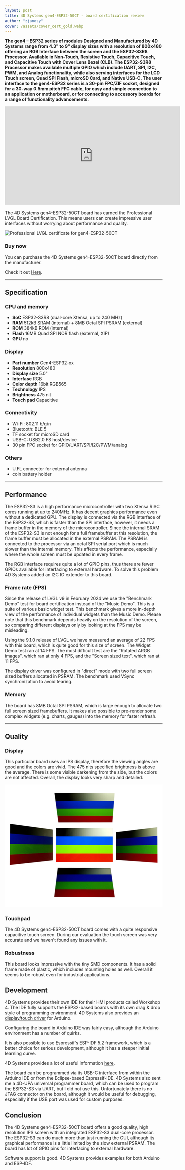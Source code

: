 ```yaml
---
layout: post
title: 4D Systems gen4-ESP32-50CT - board certification review
author: "zjanosy"
cover: /assets/cover_cert_gold.webp
---
```


**The [gen4 – ESP32](https://4dsystems.com.au/product-category/intelligent-display-modules/gen4-esp32-display-modules/) series of modules Designed and Manufactured by 4D Systems range from 4.3" to 9" display sizes with a resolution of 800x480 offering an RGB Interface between the screen and the ESP32-S3R8 Processor. Available in Non-Touch, Resistive Touch, Capacitive Touch, and Capacitive Touch with Cover Lens Bezel (CLB). The ESP32-S3R8 Processor makes available multiple GPIO which include UART, SPI, I2C, PWM, and Analog functionality, while also serving interfaces for the LCD Touch screen, Quad SPI Flash, microSD Card, and Native USB-C. The user interface to the gen4-ESP32 series is a 30-pin FPC/ZIF socket, designed for a 30-way 0.5mm pitch FFC cable, for easy and simple connection to an application or motherboard, or for connecting to accessory boards for a range of functionality advancements.**


<iframe width="560" height="315" src="https://www.youtube.com/embed/af4orz9v7Bc?si=Z_3P-WW07Soz1dGR" title="YouTube video player" frameborder="0" allow="accelerometer; autoplay; clipboard-write; encrypted-media; gyroscope; picture-in-picture; web-share" referrerpolicy="strict-origin-when-cross-origin" allowfullscreen></iframe>

The 4D Systems gen4-ESP32-50CT board has earned the Professional LVGL Board Certification. This means users can create impressive user interfaces without worrying about performance and quality.

<img src="https://lvgl.io/assets/images/cert_pro.png" alt="Professional LVGL certificate for gen4-ESP32-50CT" style="display:block;">

### Buy now

You can purchase the 4D Systems gen4-ESP32-50CT board directly from the manufacturer.

Check it out [Here](https://4dsystems.com.au/product-category/intelligent-display-modules/gen4-esp32-display-modules/).

<hr/>

## Specification

### CPU and memory

- **SoC** ESP32-S3R8 (dual-core Xtensa, up to 240 MHz)
- **RAM** 512kB SRAM (internal) + 8MB Octal SPI PSRAM (external)
- **ROM** 384kB ROM (internal)
- **Flash** 16MB Quad SPI NOR flash (external, XIP)
- **GPU** no

### Display

- **Part number** Gen4-ESP32-xx
- **Resolution** 800x480
- **Display size** 5.0"
- **Interfase** RGB
- **Color depth** 16bit RGB565
- **Technology** IPS
- **Brightness** 475 nit
- **Touch pad** Capacitive

### Connectivity

- Wi-Fi: 802.11 b/g/n
- Bluetooth: BLE 5
- TF socket for microSD card
- USB-C: USB2.0 FS host/device
- 30 pin FPC socket for GPIO/UART/SPI/I2C/PWM/analog

### Others

- U.FL connector for external antenna
- coin battery holder

<hr/>

## Performance

The ESP32-S3 is a high performance microcontroller with two Xtensa RISC cores running at up to 240MHz. It has decent graphics performance even without a dedicated GPU. The display is connected via the RGB interface of the ESP32-S3, which is faster than the SPI interface, however, it needs a frame buffer in the memory of the microcontroller. Since the internal SRAM of the ESP32-S3 is not enough for a full framebuffer at this resolution, the frame buffer must be allocated in the external PSRAM. The PSRAM is connected to the processor via an octal SPI serial port which is much slower than the internal memory. This affects the performance, especially where the whole screen must be updated in every frame.

The RGB interface requires quite a lot of GPIO pins, thus there are fewer GPIOs available for interfacing to external hardware. To solve this problem 4D Systems added an I2C IO extender to this board.

### Frame rate (FPS)

Since the release of LVGL v9 in February 2024 we use the "Benchmark Demo" test for board certification instead of the "Music Demo". This is a suite of various basic widget test. This benchmark gives a more in-depth view of the performance of individual widgets than the Music Demo. Please note that this benchmark depends heavily on the resolution of the screen, so comparing different displays only by looking at the FPS may be misleading.

Using the 9.1.0 release of LVGL we have measured an average of 22 FPS with this board, which is quite good for this size of screen. The Widget Demo test ran at 14 FPS. The most difficult test are the "Rotated ARGB images", which ran at only 4 FPS, and the "Screen sized text", which ran at 11 FPS.

The display driver was configured in "direct" mode with two full screen sized buffers allocated in PSRAM. The benchmark used VSync synchronization to avoid tearing.

### Memory

The board has 8MB Octal SPI PSRAM, which is large enough to allocate two full screen sized framebuffers. It makes also possible to pre-render some complex widgets (e.g. charts, gauges) into the memory for faster refresh.

<hr/>

## Quality

### Display

This particular board uses an IPS display, therefore the viewing angles are good and the colors are vivid. The 475 nits specified brightness is above the average. There is some visible darkening from the side, but the colors are not affected.  Overall, the display looks very sharp and detailed.

![Viewing angles of the 4D Systems gen4-ESP32-50CT 5.0" display](/assets/cert_4D-Systems-RGB-board/display.webp)

### Touchpad

The 4D Systems gen4-ESP32-50CT board comes with a quite responsive capacitive touch screen. During our evaluation the touch screen was very accurate and we haven't found any issues with it.

### Robustness

This board looks impressive with the tiny SMD components. It has a solid frame made of plastic, which includes mounting holes as well. Overall it seems to be robust even for industrial applications.

## Development

4D Systems provides their own IDE for their HMI products called Workshop 4. The IDE fully supports the ESP32-based boards with its own drag & drop style of programming environment. 4D Systems also provides an [display/touch driver](https://github.com/4dsystems/GFX4dESP32) for Arduino.

Configuring the board in Arduino IDE was fairly easy, although the Arduino environment has a number of quirks.

It is also possible to use Espressif's ESP-IDF 5.2 framework, which is a better choice for serious development, although it has a steeper initial learning curve.

4D Systems provides a lot of useful information [here](https://resources.4dsystems.com.au/manuals/workshop4/esp32/).

The board can be programmed via its USB-C interface from within the Arduino IDE or from the Eclipse-based Espressif-IDE. 4D Systems also sent me a 4D-UPA universal programmer board, which can be used to program the ESP32-S3 via UART, but I did not use this. Unfortunately there is no JTAG connector on the board, although it would be useful for debugging, especially if the USB port was used for custom purposes.

## Conclusion

The 4D Systems gen4-ESP32-50CT board offers a good quality, high resolution IPS screen with an integrated ESP32-S3 dual-core processor. The ESP32-S3 can do much more than just running the GUI, although its graphical performance is a little limited by the slow external PSRAM. The board has lot of GPIO pins for interfacing to external hardware.

Software support is good. 4D Systems provides examples for both Arduino and ESP-IDF.
